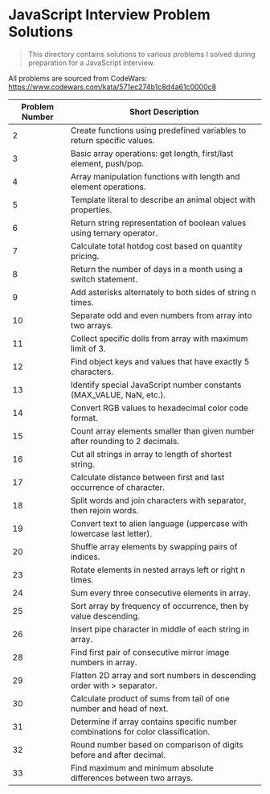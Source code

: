 # JavaScript Interview Problem Solutions

>This directory contains solutions to various problems I solved during preparation for a JavaScript interview.

All problems are sourced from CodeWars: https://www.codewars.com/kata/571ec274b1c8d4a61c0000c8

| Problem Number | Short Description |
|--|---------------------------|
|2|Create functions using predefined variables to return specific values.|
|3|Basic array operations: get length, first/last element, push/pop.|
|4|Array manipulation functions with length and element operations.|
|5|Template literal to describe an animal object with properties.|
|6|Return string representation of boolean values using ternary operator.|
|7|Calculate total hotdog cost based on quantity pricing.|
|8|Return the number of days in a month using a switch statement.|
|9|Add asterisks alternately to both sides of string n times.|
|10|Separate odd and even numbers from array into two arrays.|
|11|Collect specific dolls from array with maximum limit of 3.|
|12|Find object keys and values that have exactly 5 characters.|
|13|Identify special JavaScript number constants (MAX_VALUE, NaN, etc.).|
|14|Convert RGB values to hexadecimal color code format.|
|15|Count array elements smaller than given number after rounding to 2 decimals.|
|16|Cut all strings in array to length of shortest string.|
|17|Calculate distance between first and last occurrence of character.|
|18|Split words and join characters with separator, then rejoin words.|
|19|Convert text to alien language (uppercase with lowercase last letter).|
|20|Shuffle array elements by swapping pairs of indices.|
|23|Rotate elements in nested arrays left or right n times.|
|24|Sum every three consecutive elements in array.|
|25|Sort array by frequency of occurrence, then by value descending.|
|26|Insert pipe character in middle of each string in array.|
|28|Find first pair of consecutive mirror image numbers in array.|
|29|Flatten 2D array and sort numbers in descending order with > separator.|
|30|Calculate product of sums from tail of one number and head of next.|
|31|Determine if array contains specific number combinations for color classification.|
|32|Round number based on comparison of digits before and after decimal.|
|33|Find maximum and minimum absolute differences between two arrays.|
